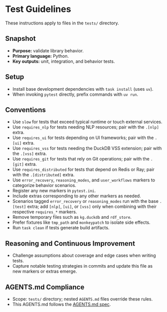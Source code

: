 # Test Guidelines

These instructions apply to files in the `tests/` directory.

## Snapshot
- **Purpose:** validate library behavior.
- **Primary language:** Python.
- **Key outputs:** unit, integration, and behavior tests.

## Setup
- Install base development dependencies with `task install` (uses `uv`).
- When invoking `pytest` directly, prefix commands with `uv run`.

## Conventions
- Use `slow` for tests that exceed typical runtime or touch external services.
- Use `requires_nlp` for tests needing NLP resources; pair with the `.[nlp]`
  extra.
- Use `requires_ui` for tests depending on UI frameworks; pair with the `.[ui]`
  extra.
- Use `requires_vss` for tests needing the DuckDB VSS extension; pair with the
  `.[vss]` extra.
- Use `requires_git` for tests that rely on Git operations; pair with the
  `.[git]` extra.
- Use `requires_distributed` for tests that depend on Redis or Ray; pair with
  the `.[distributed]` extra.
- Use `error_recovery`, `reasoning_modes`, and `user_workflows` markers to
  categorize behavior scenarios.
- Register any new markers in `pytest.ini`.
- Include extras corresponding to any other markers as needed.
- Scenarios tagged `error_recovery` or `reasoning_modes` run with the base
  `.[test]` extra; add `[nlp]`, `[ui]`, or `[vss]` only when combining with
  their respective `requires_*` markers.
- Remove temporary files such as `kg.duckdb` and `rdf_store`.
- Prefer fixtures like `tmp_path` and `monkeypatch` to isolate side effects.
- Run `task clean` if tests generate build artifacts.

## Reasoning and Continuous Improvement
- Challenge assumptions about coverage and edge cases when writing tests.
- Capture notable testing strategies in commits and update this file as new
  markers or extras emerge.

## AGENTS.md Compliance
- Scope: `tests/` directory; nested `AGENTS.md` files override these rules.
- This AGENTS.md follows the [AGENTS.md spec](https://gist.github.com).
